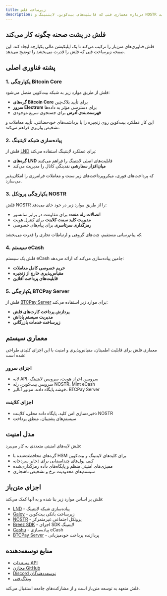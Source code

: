 ```yaml
---
title: زیرساخت فلش
description: درباره معماری فنی که قابلیت‌های بیت‌کوین، لایتنینگ و NOSTR فلش را قدرت می‌بخشد بیاموزید
---
```


## فلش در پشت صحنه چگونه کار می‌کند

فلش فناوری‌های متن‌باز را ترکیب می‌کند تا یک اپلیکیشن مالی یکپارچه ایجاد کند. این صفحه زیرساخت فنی که فلش را قدرت می‌بخشد را توضیح می‌دهد.

## پشته فناوری اصلی

### 1. یکپارچگی Bitcoin Core

فلش از طریق موارد زیر به شبکه بیت‌کوین متصل می‌شود:
- **گره‌های Bitcoin Core** برای تأیید بلاک‌چین
- **سرور Electrum** برای دسترسی مؤثر به داده‌ها
- **فهرست‌بندی آدرس** برای جستجوی سریع موجودی

این کار عملکرد بیت‌کوین روی زنجیره را با برداشت‌های خودحضانتی، تأیید معاملات و تشخیص واریزی فراهم می‌کند.

### 2. پیاده‌سازی شبکه لایتنینگ

فلش از [LND](https://github.com/lightningnetwork/lnd) برای عملکرد لایتنینگ استفاده می‌کند:

- **گره‌های LND** قابلیت‌های اصلی لایتنینگ را فراهم می‌کنند
- **میان‌افزار سفارشی** نقدینگی کانال را مدیریت می‌کند

که پرداخت‌های فوری، میکروپرداخت‌های زیر سنت و معاملات فرامرزی را امکان‌پذیر می‌سازد.

### 3. یکپارچگی پروتکل NOSTR

فلش NOSTR را از طریق موارد زیر در خود جای می‌دهد:
- **اتصالات رله متعدد** برای مقاومت در برابر سانسور
- **مدیریت کلید سمت کلاینت** برای کنترل هویت
- **رمزگذاری سرتاسری** برای پیام‌های خصوصی

که پیام‌رسانی مستقیم، چت‌های گروهی و ارتباطات تجاری را قدرت می‌بخشد.

### 4. سیستم eCash

فلش یک سیستم eCash چامین پیاده‌سازی می‌کند که ارائه می‌دهد:
- **حریم خصوصی کامل معاملات**
- **مقیاس‌پذیری خارج از زنجیره**
- **قابلیت‌های پرداخت آفلاین**

### 5. یکپارچگی BTCPay Server

فلش از [BTCPay Server](https://btcpayserver.org/) برای موارد زیر استفاده می‌کند:
- **پردازش پرداخت کارت‌های فلش**
- **مدیریت سیستم پاداش**
- **زیرساخت خدمات بازرگانی**

## معماری سیستم

معماری فلش برای قابلیت اطمینان، مقیاس‌پذیری و امنیت با این اجزای کلیدی طراحی شده است:

### اجزای سرور
- لایه API، سرویس احراز هویت، سرویس لایتنینگ
- سرویس بیت‌کوین، رله NOSTR، Mint eCash
- خوشه پایگاه داده، موتور آنالیز، BTCPay Server

### اجزای کلاینت
- ذخیره‌سازی امن کلید، پایگاه داده محلی، کلاینت NOSTR
- سیستم‌های پشتیبان، منطق پرداخت

## مدل امنیت

فلش لایه‌های امنیتی متعددی به کار می‌برد:
- گره‌های محافظت‌شده با HSM برای کلیدهای لایتنینگ و بیت‌کوین
- کیف پول‌های چندامضایی برای ذخایر سردخانه
- ممیزی‌های امنیتی منظم و پایگاه‌های داده رمزگذاری‌شده
- سیستم‌های محدودیت نرخ و تشخیص ناهنجاری

## اجزای متن‌باز

فلش بر اساس موارد زیر بنا شده و به آنها کمک می‌کند:
- [LND](https://github.com/lightningnetwork/lnd) - پیاده‌سازی شبکه لایتنینگ
- [Galoy](https://github.com/GaloyMoney/galoy) - زیرساخت بانکی بیت‌کوین
- [NOSTR](https://github.com/nostr-protocol/nostr) - پروتکل اجتماعی غیرمتمرکز
- [Breez SDK](https://github.com/breez/breez-sdk) - اجزای SDK لایتنینگ
- [Cashu](https://github.com/cashubtc/cashu) - پیاده‌سازی eCash
- [BTCPay Server](https://github.com/btcpayserver/btcpayserver) - پردازنده پرداخت خودمیزبانی

## منابع توسعه‌دهنده

- [مستندات API](https://docs.getflash.io/api)
- [مخازن GitHub](https://github.com/LNFlash)
- [Discord توسعه‌دهندگان](https://discord.gg/flashbitcoin)
- [وبلاگ فنی](https://blog.getflash.io/tech)

فلش متعهد به توسعه متن‌باز است و از مشارکت‌های جامعه استقبال می‌کند.